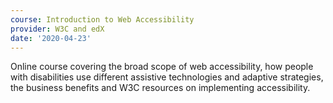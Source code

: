 ```yaml
---
course: Introduction to Web Accessibility
provider: W3C and edX
date: '2020-04-23'
---
```


Online course covering the broad scope of web accessibility, how people with
disabilities use different assistive technologies and adaptive strategies, the
business benefits and W3C resources on implementing accessibility.
